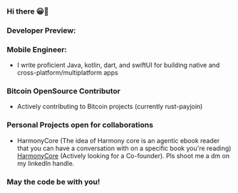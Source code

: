### Hi there 😀👋

### Developer Preview: 
### Mobile Engineer:
- I write proficient Java, kotlin, dart, and swiftUI for building native and cross-platform/multiplatform apps

### Bitcoin OpenSource Contributor
- Actively contributing to Bitcoin projects (currently rust-payjoin)

  
### Personal Projects open for collaborations
- HarmonyCore (The idea of Harmony core is an agentic ebook reader that you can have a conversation with on a 
  specific book you're reading) [HarmonyCore] (Actively looking for a Co-founder). Pls shoot me a dm on my linkedIn handle.

### May the code be with you!





[HarmonyCore]: https://github.com/Johnosezele/HarmonyCore
